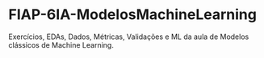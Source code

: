 # FIAP-6IA-ModelosMachineLearning
Exercícios, EDAs, Dados, Métricas, Validações e ML da aula de Modelos clássicos de Machine Learning.
